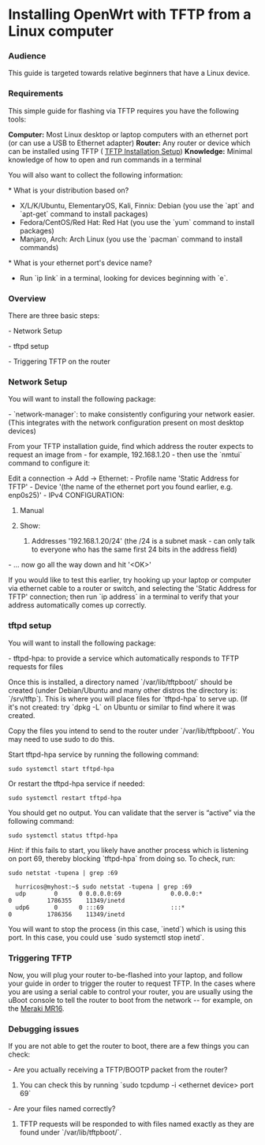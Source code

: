 # Installing OpenWrt with TFTP from a Linux computer

### Audience

This guide is targeted towards relative beginners that have a Linux device.

### Requirements

This simple guide for flashing via TFTP requires you have the following tools:

**Computer:** Most Linux desktop or laptop computers with an ethernet port (or can use a USB to Ethernet adapter) **Router:** Any router or device which can be installed using TFTP ( [TFTP Installation Setup](/docs/guide-user/installation/generic.flashing.tftp "docs:guide-user:installation:generic.flashing.tftp")) **Knowledge:** Minimal knowledge of how to open and run commands in a terminal

You will also want to collect the following information:

\* What is your distribution based on?

- X/L/K/Ubuntu, ElementaryOS, Kali, Finnix: Debian (you use the \`apt\` and \`apt-get\` command to install packages)
- Fedora/CentOS/Red Hat: Red Hat (you use the \`yum\` command to install packages)
- Manjaro, Arch: Arch Linux (you use the \`pacman\` command to install commands)

\* What is your ethernet port's device name?

- Run \`ip link\` in a terminal, looking for devices beginning with \`e\`.

### Overview

There are three basic steps:

\- Network Setup

\- tftpd setup

\- Triggering TFTP on the router

### Network Setup

You will want to install the following package:

\- \`network-manager\`: to make consistently configuring your network easier. (This integrates with the network configuration present on most desktop devices)

From your TFTP installation guide, find which address the router expects to request an image from - for example, 192.168.1.20 - then use the \`nmtui\` command to configure it:

Edit a connection → Add → Ethernet: - Profile name 'Static Address for TFTP' - Device '(the name of the ethernet port you found earlier, e.g. enp0s25)' - IPv4 CONFIGURATION:

1. Manual
2. Show:
   
   1. Addresses '192.168.1.20/24' (the /24 is a subnet mask - can only talk to everyone who has the same first 24 bits in the address field)

\- ... now go all the way down and hit '&lt;OK&gt;'

If you would like to test this earlier, try hooking up your laptop or computer via ethernet cable to a router or switch, and selecting the 'Static Address for TFTP' connection; then run \`ip address\` in a terminal to verify that your address automatically comes up correctly.

### tftpd setup

You will want to install the following package:

\- tftpd-hpa: to provide a service which automatically responds to TFTP requests for files

Once this is installed, a directory named \`/var/lib/tftpboot/\` should be created (under Debian/Ubuntu and many other distros the directory is: \`/srv/tftp\`). This is where you will place files for \`tftpd-hpa\` to serve up. (If it's not created: try \`dpkg -L\` on Ubuntu or similar to find where it was created.

Copy the files you intend to send to the router under \`/var/lib/tftpboot/\`. You may need to use sudo to do this.

Start tftpd-hpa service by running the following command:

```
sudo systemctl start tftpd-hpa
```

Or restart the tftpd-hpa service if needed:

```
sudo systemctl restart tftpd-hpa
```

You should get no output. You can validate that the server is “active” via the following command:

```
sudo systemctl status tftpd-hpa
```

*Hint:* if this fails to start, you likely have another process which is listening on port 69, thereby blocking \`tftpd-hpa\` from doing so. To check, run:

```
sudo netstat -tupena | grep :69
```

```
  hurricos@myhost:~$ sudo netstat -tupena | grep :69
  udp        0      0 0.0.0.0:69              0.0.0.0:*                           0          1786355    11349/inetd      
  udp6       0      0 :::69                   :::*                                0          1786356    11349/inetd     
```

You will want to stop the process (in this case, \`inetd\`) which is using this port. In this case, you could use \`sudo systemctl stop inetd\`.

### Triggering TFTP

Now, you will plug your router to-be-flashed into your laptop, and follow your guide in order to trigger the router to request TFTP. In the cases where you are using a serial cable to control your router, you are usually using the uBoot console to tell the router to boot from the network -- for example, on the [Meraki MR16](/toh/meraki/mr16 "toh:meraki:mr16").

### Debugging issues

If you are not able to get the router to boot, there are a few things you can check:

\- Are you actually receiving a TFTP/BOOTP packet from the router?

1. You can check this by running \`sudo tcpdump -i &lt;ethernet device&gt; port 69\`

\- Are your files named correctly?

1. TFTP requests will be responded to with files named exactly as they are found under \`/var/lib/tftpboot/\`.
